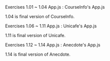 Exercises 1.01 ~ 1.04 App.js : CourseInfo's App.js

1.04 is final version of CourseInfo.




Exercises 1.06 ~ 1.11 App.js : Unicafe's App.js

1.11 is final version of Unicafe.




Exercises 1.12 ~ 1.14 App.js : Anecdote's App.js

1.14 is final version of Anecdote.
